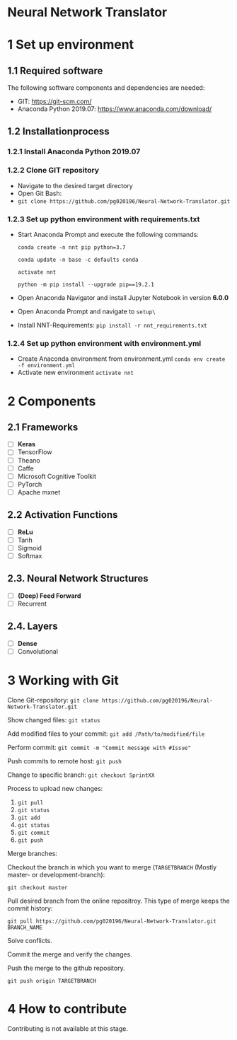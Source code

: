 # Neural Network Translator

# 1 Set up environment

## 1.1 Required software

The following software components and dependencies are needed:

- GIT: https://git-scm.com/
- Anaconda Python 2019.07: https://www.anaconda.com/download/

## 1.2 Installationprocess

### 1.2.1 Install Anaconda Python 2019.07

### 1.2.2 Clone GIT repository

- Navigate to the desired target directory
- Open Git Bash:
- `git clone https://github.com/pg020196/Neural-Network-Translator.git`

### 1.2.3 Set up python environment with requirements.txt

- Start Anaconda Prompt and execute the following commands:

  `conda create -n nnt pip python=3.7`

  `conda update -n base -c defaults conda`

  `activate nnt`

  `python -m pip install --upgrade pip==19.2.1`

- Open Anaconda Navigator and install Jupyter Notebook in version **6.0.0**

- Open Anaconda Prompt and navigate to `setup\`

- Install NNT-Requirements: `pip install -r nnt_requirements.txt`

### 1.2.4 Set up python environment with environment.yml

- Create Anaconda environment from environment.yml
  `conda env create -f environment.yml`
- Activate new environment
  `activate nnt`

# 2 Components

## 2.1 Frameworks

- [ ] **Keras**
- [ ] TensorFlow
- [ ] Theano
- [ ] Caffe
- [ ] Microsoft Cognitive Toolkit
- [ ] PyTorch
- [ ] Apache mxnet

## 2.2 Activation Functions

- [ ] **ReLu**
- [ ] Tanh
- [ ] Sigmoid
- [ ] Softmax

## 2.3. Neural Network Structures

- [ ] **(Deep) Feed Forward**
- [ ] Recurrent

## 2.4. Layers

- [ ] **Dense**
- [ ] Convolutional

# 3 Working with Git

Clone Git-repository: `git clone https://github.com/pg020196/Neural-Network-Translator.git`

Show changed files: `git status`

Add modified files to your commit: `git add /Path/to/modified/file`

Perform commit: `git commit -m "Commit message with #Issue"`

Push commits to remote host: `git push`

Change to specific branch: `git checkout SprintXX`

Process to upload new changes:

1. `git pull`
2. `git status`
3. `git add`
4. `git status`
5. `git commit`
6. `git push`

Merge branches:

Checkout the branch in which you want to merge (`TARGETBRANCH` (Mostly master- or development-branch):

`git checkout master`

Pull desired branch from the online repositroy. This type of merge keeps the commit history:

`git pull https://github.com/pg020196/Neural-Network-Translator.git BRANCH_NAME`

Solve conflicts.

Commit the merge and verify the changes.

Push the merge to the github repository.

`git push origin TARGETBRANCH`

# 4 How to contribute

Contributing is not available at this stage.